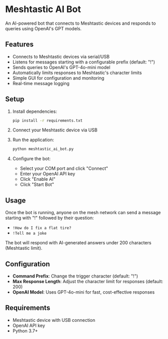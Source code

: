 # Meshtastic AI Bot

An AI-powered bot that connects to Meshtastic devices and responds to queries using OpenAI's GPT models.

## Features

- Connects to Meshtastic devices via serial/USB
- Listens for messages starting with a configurable prefix (default: "!")
- Sends queries to OpenAI's GPT-4o-mini model
- Automatically limits responses to Meshtastic's character limits
- Simple GUI for configuration and monitoring
- Real-time message logging

## Setup

1. Install dependencies:
   ```bash
   pip install -r requirements.txt
   ```

2. Connect your Meshtastic device via USB

3. Run the application:
   ```bash
   python meshtastic_ai_bot.py
   ```

4. Configure the bot:
   - Select your COM port and click "Connect"
   - Enter your OpenAI API key
   - Click "Enable AI"
   - Click "Start Bot"

## Usage

Once the bot is running, anyone on the mesh network can send a message starting with "!" followed by their question:

- `!How do I fix a flat tire?`
- `!Tell me a joke`

The bot will respond with AI-generated answers under 200 characters (Meshtastic limit).

## Configuration

- **Command Prefix**: Change the trigger character (default: "!")
- **Max Response Length**: Adjust the character limit for responses (default: 200)
- **OpenAI Model**: Uses GPT-4o-mini for fast, cost-effective responses

## Requirements

- Meshtastic device with USB connection
- OpenAI API key
- Python 3.7+
